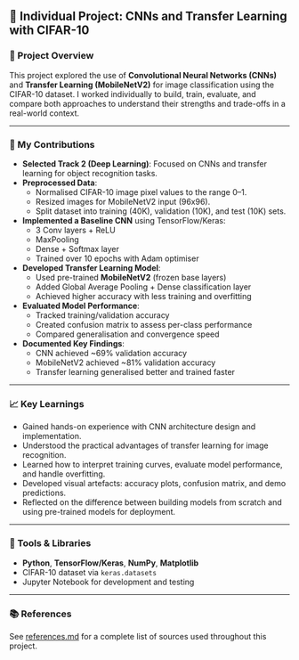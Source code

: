## 🧪 Individual Project: CNNs and Transfer Learning with CIFAR-10

### 🎯 Project Overview
This project explored the use of **Convolutional Neural Networks (CNNs)** and **Transfer Learning (MobileNetV2)** for image classification using the CIFAR-10 dataset. I worked individually to build, train, evaluate, and compare both approaches to understand their strengths and trade-offs in a real-world context.

---

### 🔨 My Contributions

- **Selected Track 2 (Deep Learning)**: Focused on CNNs and transfer learning for object recognition tasks.
- **Preprocessed Data**:
  - Normalised CIFAR-10 image pixel values to the range 0–1.
  - Resized images for MobileNetV2 input (96x96).
  - Split dataset into training (40K), validation (10K), and test (10K) sets.
- **Implemented a Baseline CNN** using TensorFlow/Keras:
  - 3 Conv layers + ReLU
  - MaxPooling
  - Dense + Softmax layer
  - Trained over 10 epochs with Adam optimiser
- **Developed Transfer Learning Model**:
  - Used pre-trained **MobileNetV2** (frozen base layers)
  - Added Global Average Pooling + Dense classification layer
  - Achieved higher accuracy with less training and overfitting
- **Evaluated Model Performance**:
  - Tracked training/validation accuracy
  - Created confusion matrix to assess per-class performance
  - Compared generalisation and convergence speed
- **Documented Key Findings**:
  - CNN achieved ~69% validation accuracy
  - MobileNetV2 achieved ~81% validation accuracy
  - Transfer learning generalised better and trained faster

---

### 📈 Key Learnings

- Gained hands-on experience with CNN architecture design and implementation.
- Understood the practical advantages of transfer learning for image recognition.
- Learned how to interpret training curves, evaluate model performance, and handle overfitting.
- Developed visual artefacts: accuracy plots, confusion matrix, and demo predictions.
- Reflected on the difference between building models from scratch and using pre-trained models for deployment.

---

### 🧩 Tools & Libraries

- **Python**, **TensorFlow/Keras**, **NumPy**, **Matplotlib**
- CIFAR-10 dataset via `keras.datasets`
- Jupyter Notebook for development and testing

---

### 📚 References

See [references.md](./references.md) for a complete list of sources used throughout this project.
